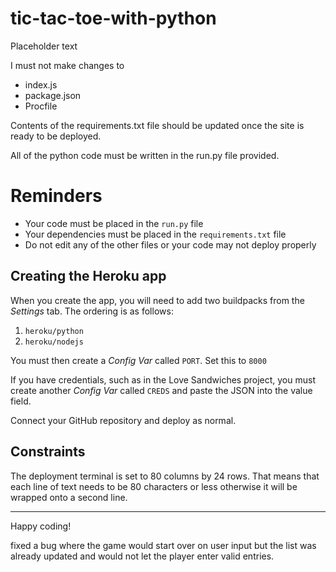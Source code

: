 # tic-tac-toe-with-python

Placeholder text

I must not make changes to 
* index.js
* package.json
* Procfile

Contents of the requirements.txt file should be updated once the site is ready to be deployed.

All of the python code must be written in the run.py file provided.

# Reminders

* Your code must be placed in the `run.py` file
* Your dependencies must be placed in the `requirements.txt` file
* Do not edit any of the other files or your code may not deploy properly

## Creating the Heroku app

When you create the app, you will need to add two buildpacks from the _Settings_ tab. The ordering is as follows:

1. `heroku/python`
2. `heroku/nodejs`

You must then create a _Config Var_ called `PORT`. Set this to `8000`

If you have credentials, such as in the Love Sandwiches project, you must create another _Config Var_ called `CREDS` and paste the JSON into the value field.

Connect your GitHub repository and deploy as normal.

## Constraints

The deployment terminal is set to 80 columns by 24 rows. That means that each line of text needs to be 80 characters or less otherwise it will be wrapped onto a second line.

-----
Happy coding!

fixed a bug where the game would start over on user input but the list was already updated and would not let the player enter valid entries. 